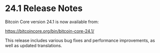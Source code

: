 24.1 Release Notes
==================

Bitcoin Core version 24.1 is now available from:

  <https://bitcoincore.org/bin/bitcoin-core-24.1/>

This release includes various bug fixes and performance
improvements, as well as updated translations.
